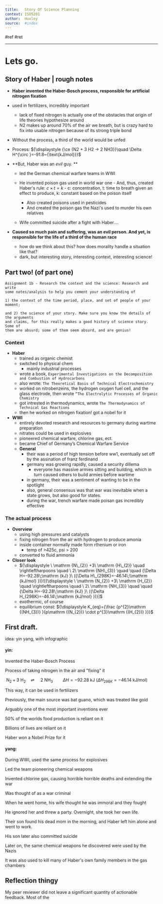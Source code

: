 ```yaml
---
title:   Story Of Science Planning
context: ISOS201
author:  Huxley
source:  #index
---
```


#ref #ret  

---

# Lets go.
## Story of Haber | rough notes

- **Haber invented the Haber-Bosch process, responsible for artificial nitrogen fixation**
- used in fertilizers, incredibly important
	- lack of fixed nitrogen is actually one of the obstacles that origin of life theories hypothesize around
	- N2 makes up around 70% of the air we breath, but is crazy hard to fix into usable nitrogen because of its strong triple bond
- Without the process, a third of the world would be unfed
- Process: ${\displaystyle {\ce {N2 + 3 H2 -> 2 NH3}}\quad \Delta H^{\circ }=-91.8~{\text{kJ/mol}}}$

- **But, Haber was an *evil* guy. **
	- led the German chemical warfare teams in WWI
	
	- He invented poison gas used in world war one
			- And, thus, created Haber's rule:   $c\times t = k$
			- c: concentration, t: time to breath given an effect to produce, k: constant based on the poison itself
		- Also created poisons used in pesticides
		- And created the poison gas the Nazi's used to murder his own relatives
	- Wife committed suicide after a fight with Haber.... 

- **Caused so much pain and suffering, was an evil person. And yet, is responsible for the life of a third of the human race**
	- how do we think about this? how does morality handle a situation like that?
	- dark, but interesting story, interesting context, interesting science!


## Part two! (of part one)

```
Assignment 1b - Research the context and the science: Research and write
some notes/analysis to help you cement your understanding of 

1) the context of the time period, place, and set of people of your moment; 

and 2) the science of your story. Make sure you know the details of the arguments
and claims, for this really makes a good history of science story. Some of
them are absurd; some of them seem absurd, and are genius!
```



### Context
 - **Haber** 
	 - trained as organic chemist
	 - switched to physical chem
		 - mainly industrial processes
	- wrote a book, `Experimental Investigations on the Decomposition and Combustion of Hydrocarbons`
	- also wrote: `The Theoretical Basis of Technical Electrochemistry`
	- worked on nitrobenzeins, the hydrogen oxygen fuel cell, and the glass electrode, then wrote `“The Electrolytic Processes of Organic Chemistry`
	- got intrested in thermodynamics, wrote `The Thermodynamics of Technical Gas Reactions`
	- then he worked on nitrogen fixation! got a nobel for it
- **WWI**
	- entirely devoted research and resources to germany during wartime preparation 
	- nitrates could be used in explosives
	- pioneered chemical warfare, chlorine gas, ect. 
	- became Chief of Germany’s Chemical Warfare Service
	- **General**
		- their was a period of high tension before ww1, eventually set off by the assination of franz ferdinand
		- germany was growing rapidly, caused a security dillema
			- everyone has massive armies sitting and building, which in turn caused others to build armies before wartime
		- in germany, their was a sentiment of wanting to be in the spotlight
		- also, general consensus was that war was inevitable when a state grows, but also good for states. 
		- during the war, trench warfare made poisan gas incredibly effective

### The actual process

- **Overview**
	- using high pressures and catalysts 
	- fixing nitrogen from the air with hydrogen to produce amonia
	- inside container normally made form rthenium or iron
		- temp of >425c, psi > 200
	- converted to fluid ammonia
- **Closer look**
	- ${\displaystyle \ \mathrm {N\_{2}} +3\ \mathrm {H\_{2}} \quad \rightleftharpoons \quad \ 2\ \mathrm {NH\_{3}} \quad \quad {\Delta H=-92.28\;\mathrm {kJ} }\ ({\Delta H\_{298K}=-46.14\;\\mathrm {kJ/mol} })}![{\displaystyle \ \mathrm {N_{2}} +3\ \mathrm {H_{2}} \quad \rightleftharpoons \quad \ 2\ \mathrm {NH_{3}} \quad \quad {\Delta H=-92.28\;\mathrm {kJ} }\ ({\Delta H_{298K}=-46.14\;\mathrm {kJ/mol} })}]$
	- exothermic, of course
	- equilibrium const: ${\displaystyle K_{eq}={\frac {p^{2}\mathrm {(NH_{3})} }{p\mathrm {(N_{2})} \cdot p^{3}\mathrm {(H_{2})} }}}$


## First draft.


idea: yin yang, with infographic


#### yin:

Invented the Haber-Bosch Process

Process of taking nitrogen in the air and "fixing" it 

${\displaystyle \ \mathrm {N_{2}} +3\ \mathrm {H_{2}} \quad \rightleftharpoons \quad \ 2\ \mathrm {NH_{3}} \quad \quad {\Delta H=-92.28\;\mathrm {kJ} }\ ({\Delta H_{298K}=-46.14\;\mathrm {kJ/mol} })}$

This way, it can be used in fertilizers

Previously, the main source was bat guano, which was treated like gold

Arguably one of the most important inventions ever

50% of the worlds food production is reliant on it

Billions of lives are reliant on it

Haber won a Nobel Prize for it


#### yang:

During WWI, used the same process for explosives

Led the team pioneering chemical weapons

Invented chlorine gas, causing horrible horrible deaths and extending the war

Was thought of as a war criminal

When he went home, his wife thought he was immoral and they fought

He ignored her and threw a party. Overnight, she took her own life.

Their son found his dead mom in the morning, and Haber left him alone and went to work.

His son later also committed suicide

Later on, the same chemical weapons he discovered were used by the Nazis 

It was also used to kill many of Haber's own family members in the gas chambers

## Reflection thingy

My peer reviewer did not leave a significant quantity of actionable feedback. Most of the 












